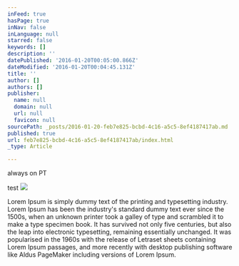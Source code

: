 ```yaml
---
inFeed: true
hasPage: true
inNav: false
inLanguage: null
starred: false
keywords: []
description: ''
datePublished: '2016-01-20T00:05:00.866Z'
dateModified: '2016-01-20T00:04:45.131Z'
title: ''
author: []
authors: []
publisher:
  name: null
  domain: null
  url: null
  favicon: null
sourcePath: _posts/2016-01-20-feb7e825-bcbd-4c16-a5c5-8ef4187417ab.md
published: true
url: feb7e825-bcbd-4c16-a5c5-8ef4187417ab/index.html
_type: Article

---
```

always on PT

test
![](https://the-grid-user-content.s3-us-west-2.amazonaws.com/47f469ab-46a9-440b-899c-adc4a601a2d7.png)

Lorem Ipsum is simply dummy text of the printing and typesetting industry. Lorem Ipsum has been the industry's standard dummy text ever since the 1500s, when an unknown printer took a galley of type and scrambled it to make a type specimen book. It has survived not only five centuries, but also the leap into electronic typesetting, remaining essentially unchanged. It was popularised in the 1960s with the release of Letraset sheets containing Lorem Ipsum passages, and more recently with desktop publishing software like Aldus PageMaker including versions of Lorem Ipsum.